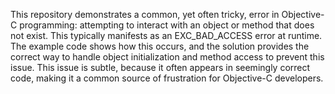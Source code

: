 This repository demonstrates a common, yet often tricky, error in Objective-C programming: attempting to interact with an object or method that does not exist. This typically manifests as an EXC_BAD_ACCESS error at runtime.  The example code shows how this occurs, and the solution provides the correct way to handle object initialization and method access to prevent this issue.  This issue is subtle, because it often appears in seemingly correct code, making it a common source of frustration for Objective-C developers.